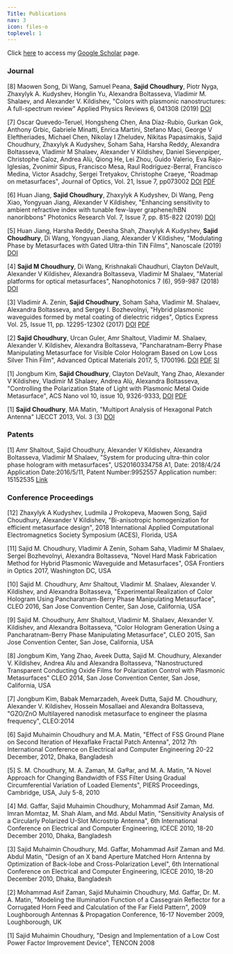 ```yaml
---
Title: Publications
nav: 3
icon: files-o
toplevel: 1
---
```


Click [here](https://scholar.google.com/citations?user=Fu8Hkb4AAAAJ&hl=en) to access my [Google Scholar](https://scholar.google.com/citations?user=Fu8Hkb4AAAAJ&hl=en) page. 

### Journal
[8] Maowen Song,  Di Wang,  Samuel Peana, **Sajid Choudhury**,  Piotr Nyga, Zhaxylyk A. Kudyshev, Honglin Yu, Alexandra Boltasseva, Vladimir M. Shalaev, and  Alexander V. Kildishev, "Colors with plasmonic nanostructures: A full-spectrum review" Applied Physics Reviews 6, 041308 (2019)
[DOI](https://aip.scitation.org/doi/10.1063/1.5110051)

[7] Oscar Quevedo-Teruel, Hongsheng Chen, Ana Díaz-Rubio, Gurkan Gok, Anthony Grbic, Gabriele Minatti, Enrica Martini, Stefano Maci, George V Eleftheriades, Michael Chen, Nikolay I Zheludev, Nikitas Papasimakis, Sajid Choudhury, Zhaxylyk A Kudyshev, Soham Saha, Harsha Reddy, Alexandra Boltasseva, Vladimir M Shalaev, Alexander V Kildishev, Daniel Sievenpiper, Christophe Caloz, Andrea Alù, Qiong He, Lei Zhou, Guido Valerio, Eva Rajo-Iglesias, Zvonimir Sipus, Francisco Mesa, Raul Rodríguez-Berral, Francisco Medina, Victor Asadchy, Sergei Tretyakov, Christophe Craeye, "Roadmap on metasurfaces", Journal of Optics, Vol. 21, Issue 7, pp073002 [DOI](https://doi.org/10.1088/2040-8986/ab161d) [PDF](https://eprints.soton.ac.uk/433797/1/Quevedo_Teruel_2019_J._Opt._21_073002.pdf)

[6] Huan Jiang, **Sajid Choudhury**, Zhaxylyk A Kudyshev,  Di Wang, Peng Xiao, Yongyuan Jiang, Alexander V Kildishev, "Enhancing sensitivity to ambient refractive index with tunable few-layer graphene/hBN nanoribbons" Photonics Research Vol. 7, Issue 7, pp. 815-822 (2019) [DOI](https://doi.org/10.1364/PRJ.7.000815)

[5] Huan Jiang, Harsha Reddy, Deesha Shah, Zhaxylyk A Kudyshev, **Sajid Choudhury**, Di Wang, Yongyuan Jiang, Alexander V Kildishev, "Modulating Phase by Metasurfaces with Gated Ultra-thin TiN Films", Nanoscale (2019) [DOI](https://pubs.rsc.org/en/content/articlehtml/2019/nr/c9nr00205g)

[4] **Sajid M Choudhury**, Di Wang, Krishnakali Chaudhuri, Clayton DeVault, Alexander V Kildishev, Alexandra Boltasseva, Vladimir M Shalaev, "Material platforms for optical metasurfaces", Nanophotonics 7 (6), 959-987 (2018) [DOI](https://www.degruyter.com/view/j/nanoph.2018.7.issue-6/nanoph-2017-0130/nanoph-2017-0130.xml)

[3] Vladimir A. Zenin, **Sajid Choudhury**, Soham Saha, Vladimir M. Shalaev, Alexandra Boltasseva, and Sergey I. Bozhevolnyi, "Hybrid plasmonic waveguides formed by metal coating of dielectric ridges", Optics Express Vol. 25, Issue 11, pp. 12295-12302 (2017) [DOI](https://doi.org/10.1364/OE.25.012295) [PDF](pdf/articles/2017_OE.pdf)

[2] **Sajid Choudhury**, Urcan Guler, Amr Shaltout, Vladimir M. Shalaev, Alexander V. Kildishev, Alexandra Boltasseva, "Pancharatnam–Berry Phase Manipulating Metasurface for Visible Color Hologram Based on Low Loss Silver Thin Film", Advanced Optical Materials 2017, 5, 1700196. [DOI](http://onlinelibrary.wiley.com/doi/10.1002/adom.201700196/abstract) [PDF](pdf/articles/2017_AOM.pdf) [SI](pdf/articles/2017_AOM_SI.pdf)

[1] Jongbum Kim, **Sajid Choudhury**, Clayton DeVault, Yang Zhao, Alexander V Kildishev, Vladimir M Shalaev, Andrea Alù, Alexandra Boltasseva, "Controlling the Polarization State of Light with Plasmonic Metal Oxide Metasurface", ACS Nano vol 10, issue 10, 9326-9333, [DOI](http://pubs.acs.org/doi/full/10.1021/acsnano.6b03937) [PDF](pdf/articles/2016_acsnano.pdf)

[1] **Sajid Choudhury**, MA Matin, "Multiport Analysis of Hexagonal Patch Antenna" IJECCT 2013, Vol. 3 (3) [DOI](http://journal.uniten.edu.my/ojs3/index.php/ijecct/article/download/170/132)

### Patents

[1] Amr Shaltout, Sajid Choudhury, Alexander V Kildishev, Alexandra Boltasseva, Vladimir M Shalaev, "System for producing ultra-thin color phase hologram with metasurfaces", US20160334758 A1, Date: 2018/4/24 Application Date:2016/5/11, Patent Number:9952557 Application number:  15152535 [Link](https://patents.google.com/patent/US9952557B2/en)

### Conference Proceedings 
[12] Zhaxylyk A Kudyshev, Ludmila J Prokopeva, Maowen Song, Sajid Choudhury, Alexander V Kildishev, "Bi-anisotropic homogenization for efficient metasurface design", 2018 International Applied Computational Electromagnetics Society Symposium (ACES), Florida, USA

[11] Sajid M. Choudhury, Vladimir A Zenin, Soham Saha, Vladimir M Shalaev, Sergei Bozhevolnyi, Alexandra Boltasseva, "Novel Hard Mask Fabrication Method for Hybrid Plasmonic Waveguide and Metasurfaces", OSA Frontiers in Optics 2017, Washington DC, USA

[10] Sajid M. Choudhury, Amr Shaltout, Vladimir M. Shalaev, Alexander V. Kildishev, and Alexandra Boltasseva, "Experimental Realization of Color Hologram Using Pancharatnam-Berry Phase Manipulating Metasurface", CLEO 2016, San Jose Convention Center, San Jose, California, USA

[9] Sajid M. Choudhury, Amr Shaltout, Vladimir M. Shalaev, Alexander V. Kildishev, and Alexandra Boltasseva, "Color Hologram Generation Using a Pancharatnam-Berry Phase Manipulating Metasurface", CLEO 2015, San Jose Convention Center, San Jose, California, USA

[8] Jongbum Kim, Yang Zhao, Aveek Dutta, Sajid M. Choudhury, Alexander V. Kildishev, Andrea Alu and Alexandra Boltasseva, "Nanostructured Transparent Conducting Oxide Films for Polarization Control with Plasmonic Metasurfaces" CLEO 2014, San Jose Convention Center, San Jose, California, USA

[7] Jongbum Kim, Babak Memarzadeh, Aveek Dutta, Sajid M. Choudhury, Alexander V. Kildishev, Hossein Mosallaei and Alexandra Boltasseva, "GZO/ZnO Multilayered nanodisk metasurface to engineer the plasma frequency", CLEO:2014

[6] Sajid Muhaimin Choudhury and M.A. Matin, "Effect of FSS Ground Plane on Second Iteration of Hexaflake Fractal Patch Antenna", 2012 7th International Conference on Electrical and Computer Engineering 20-22 December, 2012, Dhaka, Bangladesh

[5] S. M. Choudhury, M. A. Zaman, M. Ga®ar, and M. A. Matin, "A Novel Approach for Changing Bandwidth of FSS Filter Using Gradual Circumferential Variation of Loaded Elements", PIERS Proceedings, Cambridge, USA, July 5-8, 2010

[4] Md. Gaffar, Sajid Muhaimin Choudhury, Mohammad Asif Zaman, Md. Imran Momtaz, M. Shah Alam, and Md. Abdul Matin, "Sensitivity Analysis of a Circularly Polarized U-Slot Microstrip Antenna", 6th International Conference on Electrical and Computer Engineering, ICECE 2010, 18-20 December 2010, Dhaka, Bangladesh

[3] Sajid Muhaimin Choudhury, Md. Gaffar, Mohammad Asif Zaman and Md. Abdul Matin, "Design of an X band Aperture Matched Horn Antenna by Optimization of Back-lobe and Cross-Polarization Level", 6th International Conference on Electrical and Computer Engineering, ICECE 2010, 18-20 December 2010, Dhaka, Bangladesh

[2] Mohammad Asif Zaman, Sajid Muhaimin Choudhury, Md. Gaffar, Dr. M. A. Matin, "Modeling the Illumination Function of a Cassegrain Reflector for a Corrugated Horn Feed and Calculation of the Far Field Pattern", 2009 Loughborough Antennas & Propagation Conference, 16-17 November 2009, Loughborough, UK

[1] Sajid Muhaimin Choudhury, "Design and Implementation of a Low Cost Power Factor Improvement Device", TENCON 2008